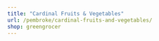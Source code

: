 ```yaml
---
title: "Cardinal Fruits & Vegetables"
url: /pembroke/cardinal-fruits-and-vegetables/
shop: greengrocer
---
```

